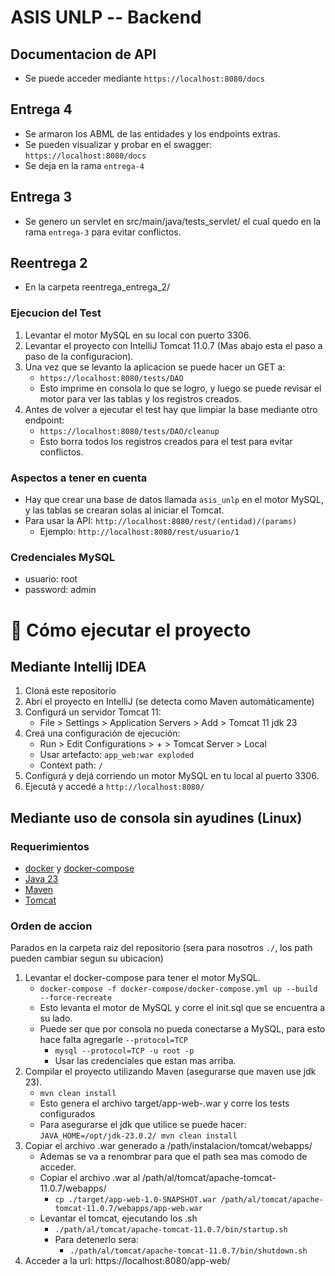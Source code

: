 # ASIS UNLP -- Backend

## Documentacion de API
- Se puede acceder mediante `https://localhost:8080/docs`

## Entrega 4
- Se armaron los ABML de las entidades y los endpoints extras.
- Se pueden visualizar y probar en el swagger: `https://localhost:8080/docs`
- Se deja en la rama `entrega-4`

## Entrega 3
- Se genero un servlet en src/main/java/tests_servlet/ el cual quedo en la rama `entrega-3` para evitar conflictos.

## Reentrega 2
- En la carpeta reentrega_entrega_2/

### Ejecucion del Test
1. Levantar el motor MySQL en su local con puerto 3306.
2. Levantar el proyecto con IntelliJ Tomcat 11.0.7 (Mas abajo esta el paso a paso de la configuracion).
3. Una vez que se levanto la aplicacion se puede hacer un GET a:
   - `https://localhost:8080/tests/DAO`
   - Esto imprime en consola lo que se logro, y luego se puede revisar el motor para ver las tablas y los registros creados.
4. Antes de volver a ejecutar el test hay que limpiar la base mediante otro endpoint:
   - `https://localhost:8080/tests/DAO/cleanup`
   - Esto borra todos los registros creados para el test para evitar conflictos.

### Aspectos a tener en cuenta
- Hay que crear una base de datos llamada `asis_unlp` en el motor MySQL, y las tablas se crearan solas al iniciar el Tomcat.
- Para usar la API:  `http://localhost:8080/rest/(entidad)/(params)`
  - Ejemplo: `http://localhost:8080/rest/usuario/1`

### Credenciales MySQL
- usuario: root
- password: admin

# 🚀 Cómo ejecutar el proyecto

## Mediante Intellij IDEA

1. Cloná este repositorio
2. Abrí el proyecto en IntelliJ (se detecta como Maven automáticamente)
3. Configurá un servidor Tomcat 11:
   - File > Settings > Application Servers > Add > Tomcat 11 jdk 23
4. Creá una configuración de ejecución:
   - Run > Edit Configurations > + > Tomcat Server > Local
   - Usar artefacto: `app_web:war exploded`
   - Context path: `/`
5. Configurá y dejá corriendo un motor MySQL en tu local al puerto 3306.
6. Ejecutá y accedé a `http://localhost:8080/`


## Mediante uso de consola sin ayudines (Linux)
### Requerimientos
- [docker](https://docs.docker.com/engine/install/) y [docker-compose](https://docs.docker.com/compose/install/)
- [Java 23](https://www.oracle.com/java/technologies/javase/jdk23-archive-downloads.html)
- [Maven](https://maven.apache.org/install.html)
- [Tomcat](https://tomcat.apache.org/)

### Orden de accion
Parados en la carpeta raiz del repositorio (sera para nosotros `./`, los path pueden cambiar segun su ubicacion)
1. Levantar el docker-compose para tener el motor MySQL.
   - `docker-compose -f docker-compose/docker-compose.yml up --build --force-recreate`
   - Esto levanta el motor de MySQL y corre el init.sql que se encuentra a su lado.
   - Puede ser que por consola no pueda conectarse a MySQL, para esto hace falta agregarle `--protocol=TCP`
     - `mysql --protocol=TCP -u root -p`
     - Usar las credenciales que estan mas arriba.
2. Compilar el proyecto utilizando Maven (asegurarse que maven use jdk 23).
   - `mvn clean install`
   - Esto genera el archivo target/app-web-<version>.war y corre los tests configurados
   - Para asegurarse el jdk que utilice se puede hacer: `JAVA_HOME=/opt/jdk-23.0.2/ mvn clean install`
3. Copiar el archivo .war generado a /path/instalacion/tomcat/webapps/
   - Ademas se va a renombrar para que el path sea mas comodo de acceder.
   - Copiar el archivo .war al /path/al/tomcat/apache-tomcat-11.0.7/webapps/
     - `cp ./target/app-web-1.0-SNAPSHOT.war /path/al/tomcat/apache-tomcat-11.0.7/webapps/app-web.war`
   - Levantar el tomcat, ejecutando los .sh
     - `./path/al/tomcat/apache-tomcat-11.0.7/bin/startup.sh`
     - Para detenerlo sera:
       - `./path/al/tomcat/apache-tomcat-11.0.7/bin/shutdown.sh`
4. Acceder a la url: https://localhost:8080/app-web/









